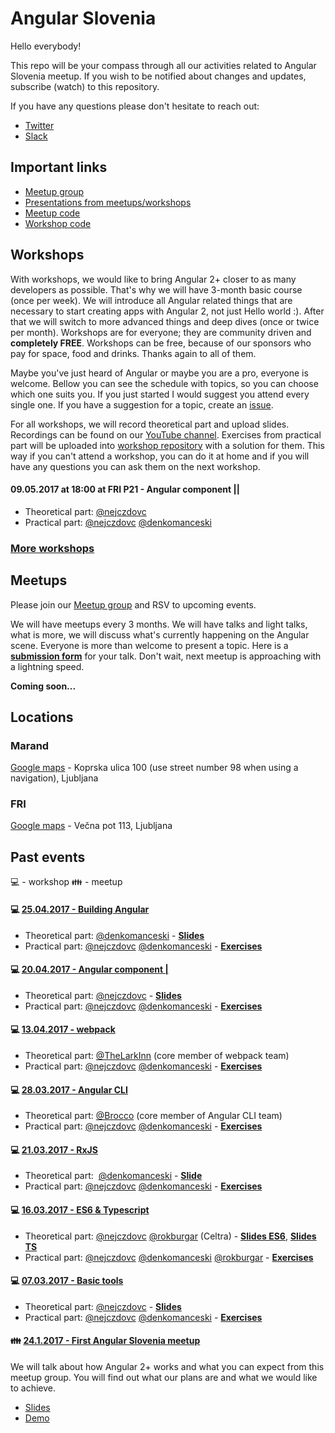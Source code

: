 # Angular Slovenia

Hello everybody!

This repo will be your compass through all our activities related to Angular Slovenia meetup. If you wish to be notified about changes and updates, subscribe (watch) to this repository.

If you have any questions please don't hesitate to reach out:
* [Twitter](https://twitter.com/nejczdovc)
* [Slack](https://jsmeetlj.slack.com)

## Important links
* [Meetup group](https://www.meetup.com/ng-slo/)
* [Presentations from meetups/workshops](https://slides.com/ng-slo)
* [Meetup code](https://github.com/ng-slo/meetup)
* [Workshop code](https://github.com/ng-slo/workshop)

## Workshops

With workshops, we would like to bring Angular 2+ closer to as many developers as possible. That's why we will have 3-month basic course (once per week). We will introduce all Angular related things that are necessary to start creating apps with Angular 2, not just Hello world :). After that we will switch to more advanced things and deep dives (once or twice per month). Workshops are for everyone; they are community driven and **completely FREE**. Workshops can be free, because of our sponsors who pay for space, food and drinks. Thanks again to all of them.

Maybe you've just heard of Angular or maybe you are a pro, everyone is welcome. Bellow you can see the schedule with topics, so you can choose which one suits you. If you just started I would suggest you attend every single one. If you have a suggestion for a topic, create an [issue](https://github.com/ng-slo/workshop/issues).

For all workshops, we will record theoretical part and upload slides. Recordings can be found on our [YouTube channel](https://www.youtube.com/channel/UCV7pUIUwOPPZpTUJufxZNLg). Exercises from practical part will be uploaded into [workshop repository](https://github.com/ng-slo/workshop) with a solution for them. This way if you can't attend a workshop, you can do it at home and if you will have any questions you can ask them on the next workshop.

#### 09.05.2017 at 18:00 at FRI P21 - Angular component ||
* Theoretical part: [@nejczdovc](https://github.com/NejcZdovc)
* Practical part: [@nejczdovc](https://github.com/NejcZdovc) [@denkomanceski](https://github.com/denkomanceski)

### [More workshops](https://github.com/ng-slo/workshop)

## Meetups

Please join our [Meetup group](https://www.meetup.com/ng-slo/) and RSV to upcoming events.

We will have meetups every 3 months. We will have talks and light talks, what is more, we will discuss what's currently happening on the Angular scene. Everyone is more than welcome to present a topic. Here is a **[submission form](https://docs.google.com/forms/d/e/1FAIpQLScTxdDM714_edJDJwxYlLBId-oee3OYTGls9j2rzD5KyiF4QQ/viewform)** for your talk. Don't wait, next meetup is approaching with a lightning speed.

**Coming soon...**

## Locations

### Marand
[Google maps](https://www.google.si/maps/place/Marand+d.o.o./@46.0328344,14.4834776,15z/data=!4m5!3m4!1s0x0:0x17ef4f29b9506011!8m2!3d46.0328344!4d14.4834776) - Koprska ulica 100 (use street number 98 when using a navigation), Ljubljana

### FRI
[Google maps](https://www.google.si/maps/place/Fakulteta+za+ra%C4%8Dunalni%C5%A1tvo+in+informatiko/@46.0501557,14.4689205,15z/data=!4m5!3m4!1s0x0:0xf3614360b12cc862!8m2!3d46.0501557!4d14.4689205) - Večna pot 113, Ljubljana

## Past events

:computer: - workshop
:family: - meetup

#### :computer: [25.04.2017 - Building Angular](https://www.meetup.com/ng-slo/events/239436375/)
* Theoretical part: [@denkomanceski](https://github.com/denkomanceski) - **[Slides](https://slides.com/ng-slo/workshop-7-building-angular)**
* Practical part: [@nejczdovc](https://github.com/NejcZdovc) [@denkomanceski](https://github.com/denkomanceski) - **[Exercises](https://github.com/ng-slo/workshop/blob/master/07-building-angular/exercises.md)**

#### :computer: [20.04.2017 - Angular component |](https://www.meetup.com/ng-slo/events/239258549/)
* Theoretical part: [@nejczdovc](https://github.com/NejcZdovc) - **[Slides](https://slides.com/ng-slo/workshop-6-component)**
* Practical part: [@nejczdovc](https://github.com/NejcZdovc) [@denkomanceski](https://github.com/denkomanceski) - **[Exercises](https://github.com/ng-slo/workshop/blob/master/06-component/exercises.md)**

#### :computer: [13.04.2017 - webpack](https://www.meetup.com/ng-slo/events/239155930/)
* Theoretical part: [@TheLarkInn](https://github.com/TheLarkInn) (core member of webpack team)
* Practical part: [@nejczdovc](https://github.com/NejcZdovc) [@denkomanceski](https://github.com/denkomanceski) - **[Exercises](https://github.com/ng-slo/workshop/blob/master/05-webpack/exercises.md)**

#### :computer: [28.03.2017 - Angular CLI](https://www.meetup.com/ng-slo/events/238627984/)
* Theoretical part: [@Brocco](https://github.com/Brocco) (core member of Angular CLI team)
* Practical part: [@nejczdovc](https://github.com/NejcZdovc) [@denkomanceski](https://github.com/denkomanceski) - **[Exercises](https://github.com/ng-slo/workshop/blob/master/04-angular-cli/exercises.md)**

#### :computer: [21.03.2017 - RxJS](https://www.meetup.com/ng-slo/events/238512915/)
* Theoretical part:  [@denkomanceski](https://github.com/denkomanceski) - **[Slide](http://slides.com/ng-slo/workshop-2-ts-4)**
* Practical part: [@nejczdovc](https://github.com/NejcZdovc) [@denkomanceski](https://github.com/denkomanceski) - **[Exercises](https://github.com/ng-slo/workshop/blob/master/03-async-rxjs/exercises.md)**

#### :computer: [16.03.2017 - ES6 & Typescript](https://www.meetup.com/ng-slo/events/238336900/)
* Theoretical part: [@nejczdovc](https://github.com/NejcZdovc) [@rokburgar](https://github.com/rokburgar) (Celtra) - **[Slides ES6](http://slides.com/rokburgar/deck-2)**, **[Slides TS](https://slides.com/ng-slo/workshop-2-ts)**
* Practical part: [@nejczdovc](https://github.com/NejcZdovc) [@denkomanceski](https://github.com/denkomanceski) [@rokburgar](https://github.com/rokburgar) - **[Exercises](https://github.com/ng-slo/workshop/blob/master/02-es6-ts/exercises.md)**

#### :computer: [07.03.2017 - Basic tools](https://www.meetup.com/ng-slo/events/237832036/)
* Theoretical part: [@nejczdovc](https://github.com/NejcZdovc) - **[Slides](slides.com/ng-slo/workshop-1-basic-tools)**
* Practical part: [@nejczdovc](https://github.com/NejcZdovc) [@denkomanceski](https://github.com/denkomanceski) - **[Exercises](https://github.com/ng-slo/workshop/blob/master/01-basic-tools/tasks.md)**

#### :family: [24.1.2017 - First Angular Slovenia meetup](https://www.meetup.com/ng-slo/events/236843238/)
We will talk about how Angular 2+ works and what you can expect from this meetup group. You will find out what our plans are and what we would like to achieve.
  * [Slides](http://slides.com/ng-slo/introduction#/)
  * [Demo](https://github.com/ng-slo/meetup/tree/master/24.01.2017)
